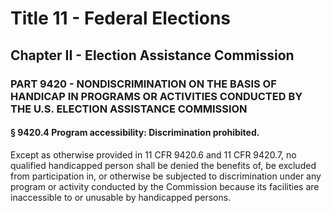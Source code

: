 
# Title 11 - Federal Elections
## Chapter II - Election Assistance Commission
### PART 9420 - NONDISCRIMINATION ON THE BASIS OF HANDICAP IN PROGRAMS OR ACTIVITIES CONDUCTED BY THE U.S. ELECTION ASSISTANCE COMMISSION
#### § 9420.4 Program accessibility: Discrimination prohibited.

Except as otherwise provided in 11 CFR 9420.6 and 11 CFR 9420.7, no qualified handicapped person shall be denied the benefits of, be excluded from participation in, or otherwise be subjected to discrimination under any program or activity conducted by the Commission because its facilities are inaccessible to or unusable by handicapped persons.
